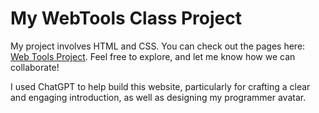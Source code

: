 # My WebTools Class Project

My project involves HTML and CSS. You can check out the pages here: [Web Tools Project](https://jeporter9.github.io/webtools/). Feel free to explore, and let me know how we can collaborate!

I used ChatGPT to help build this website, particularly for crafting a clear and engaging introduction, as well as designing my programmer avatar.

